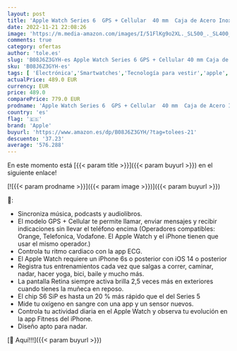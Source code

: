 ```yaml
---
layout: post
title: 'Apple Watch Series 6  GPS + Cellular  40 mm  Caja de Acero Inoxidable en Plata - Pulsera Milanese Loop en Plata'
date: 2022-11-21 22:08:26
image: 'https://m.media-amazon.com/images/I/51FlKg9o2XL._SL500_._SL400_.jpg'
comments: true
category: ofertas
author: 'tole.es'
slug: 'B08J6Z3GYH-es Apple Watch Series 6 GPS + Cellular 40 mm Caja de Acero...'
sku: 'B08J6Z3GYH-es'
tags: [ 'Electrónica','Smartwatches','Tecnología para vestir','apple','🇪🇸', ]
actualPrice: 489.0 EUR
currency: EUR
price: 489.0
comparePrice: 779.0 EUR
prodname: 'Apple Watch Series 6  GPS + Cellular  40 mm  Caja de Acero Inoxidable en Plata - Pulsera Milanese Loop en Plata'
country: 'es'
flag: '🇪🇸'
brand: 'Apple'
buyurl: 'https://www.amazon.es/dp/B08J6Z3GYH/?tag=tolees-21'
descuento: '37.23'
average: '576.288'
---
```


En este momento está [{{< param title >}}]({{< param buyurl >}}) en el siguiente enlace!

[![{{< param prodname >}}]({{< param image >}})]({{< param buyurl >}})

🔎:

- Sincroniza música, podcasts y audiolibros.
- El modelo GPS + Cellular te permite llamar, enviar mensajes y recibir indicaciones sin llevar el teléfono encima (Operadores compatibles: Orange, Telefonica, Vodafone. El Apple Watch y el iPhone tienen que usar el mismo operador.)
- Controla tu ritmo cardiaco con la app ECG.
- El Apple Watch requiere un iPhone 6s o posterior con iOS 14 o posterior
- Registra tus entrenamientos cada vez que salgas a correr, caminar, nadar, hacer yoga, bici, baile y mucho más.
- La pantalla Retina siempre activa brilla 2,5 veces más en exteriores cuando tienes la muñeca en reposo.
- El chip S6 SiP es hasta un 20 % más rápido que el del Series 5
- Mide tu oxígeno en sangre con una app y un sensor nuevos.
- Controla tu actividad diaria en el Apple Watch y observa tu evolución en la app Fitness del iPhone.
- Diseño apto para nadar.

[🛒 Aquí!!!]({{< param buyurl >}})
